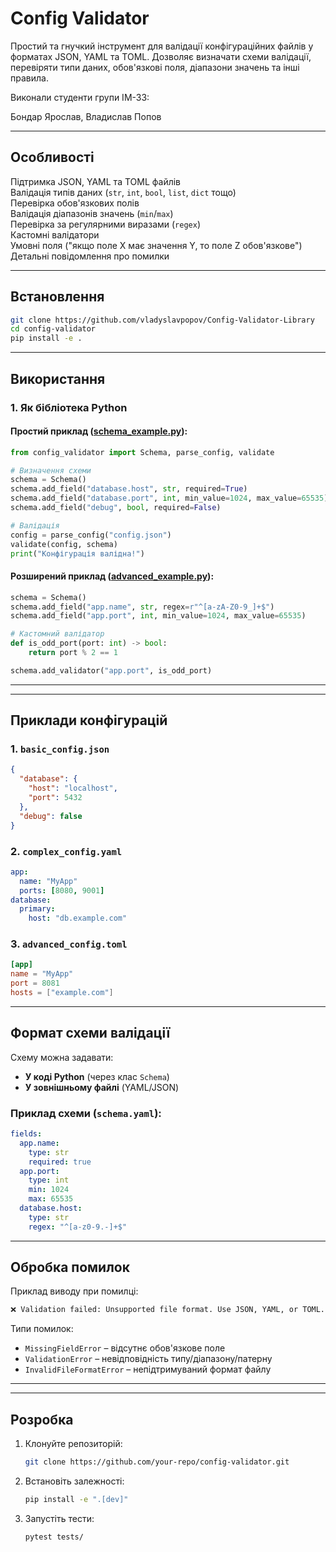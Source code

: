 # Config Validator

Простий та гнучкий інструмент для валідації конфігураційних файлів у форматах JSON, YAML та TOML. Дозволяє визначати схеми валідації, перевіряти типи даних, обов'язкові поля, діапазони значень та інші правила.

Виконали студенти групи ІМ-33:

Бондар Ярослав, Владислав Попов

---

## Особливості

Підтримка JSON, YAML та TOML файлів  
Валідація типів даних (`str`, `int`, `bool`, `list`, `dict` тощо)  
Перевірка обов'язкових полів  
Валідація діапазонів значень (`min`/`max`)  
Перевірка за регулярними виразами (`regex`)  
Кастомні валідатори  
Умовні поля ("якщо поле X має значення Y, то поле Z обов'язкове")  
Детальні повідомлення про помилки  

---

## Встановлення

```bash
git clone https://github.com/vladyslavpopov/Config-Validator-Library
cd config-validator
pip install -e .
```

---

## Використання

### 1. Як бібліотека Python

#### Простий приклад ([schema_example.py](schema_example.py)):

```python
from config_validator import Schema, parse_config, validate

# Визначення схеми
schema = Schema()
schema.add_field("database.host", str, required=True)
schema.add_field("database.port", int, min_value=1024, max_value=65535)
schema.add_field("debug", bool, required=False)

# Валідація
config = parse_config("config.json")
validate(config, schema)
print("Конфігурація валідна!")
```

#### Розширений приклад ([advanced_example.py](advanced_example.py)):

```python
schema = Schema()
schema.add_field("app.name", str, regex=r"^[a-zA-Z0-9_]+$")
schema.add_field("app.port", int, min_value=1024, max_value=65535)

# Кастомний валідатор
def is_odd_port(port: int) -> bool:
    return port % 2 == 1

schema.add_validator("app.port", is_odd_port)
```

---

---

## Приклади конфігурацій

### 1. `basic_config.json`
```json
{
  "database": {
    "host": "localhost",
    "port": 5432
  },
  "debug": false
}
```

### 2. `complex_config.yaml`
```yaml
app:
  name: "MyApp"
  ports: [8080, 9001]
database:
  primary:
    host: "db.example.com"
```

### 3. `advanced_config.toml`
```toml
[app]
name = "MyApp"
port = 8081
hosts = ["example.com"]
```

---

## Формат схеми валідації

Схему можна задавати:
- **У коді Python** (через клас `Schema`)
- **У зовнішньому файлі** (YAML/JSON)

### Приклад схеми (`schema.yaml`):

```yaml
fields:
  app.name:
    type: str
    required: true
  app.port:
    type: int
    min: 1024
    max: 65535
  database.host:
    type: str
    regex: "^[a-z0-9.-]+$"
```

---

## Обробка помилок

Приклад виводу при помилці:
```bash
❌ Validation failed: Unsupported file format. Use JSON, YAML, or TOML.
```

Типи помилок:
- `MissingFieldError` – відсутнє обов'язкове поле
- `ValidationError` – невідповідність типу/діапазону/патерну
- `InvalidFileFormatError` – непідтримуваний формат файлу

---

---

## Розробка

1. Клонуйте репозиторій:
   ```bash
   git clone https://github.com/your-repo/config-validator.git
   ```

2. Встановіть залежності:
   ```bash
   pip install -e ".[dev]"
   ```

3. Запустіть тести:
   ```bash
   pytest tests/
   ```
